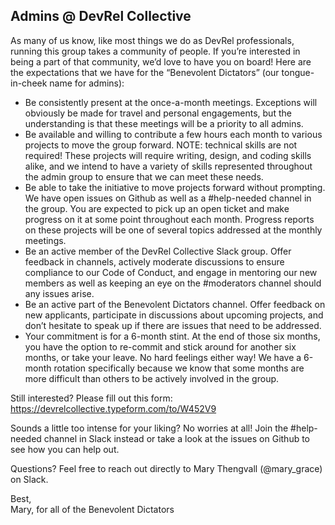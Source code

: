 ## Admins @ DevRel Collective

As many of us know, like most things we do as DevRel professionals, running this group takes a community of people. If you’re interested in being a part of that community, we’d love to have you on board! Here are the expectations that we have for the “Benevolent Dictators” (our tongue-in-cheek name for admins):

* Be consistently present at the once-a-month meetings. Exceptions will obviously be made for travel and personal engagements, but the understanding is that these meetings will be a priority to all admins.
* Be available and willing to contribute a few hours each month to various projects to move the group forward. NOTE: technical skills are not required! These projects will require writing, design, and coding skills alike, and we intend to have a variety of skills represented throughout the admin group to ensure that we can meet these needs.
* Be able to take the initiative to move projects forward without prompting. We have open issues on Github as well as a #help-needed channel in the group. You are expected to pick up an open ticket and make progress on it at some point throughout each month. Progress reports on these projects will be one of several topics addressed at the monthly meetings.
* Be an active member of the DevRel Collective Slack group. Offer feedback in channels, actively moderate discussions to ensure compliance to our Code of Conduct, and engage in mentoring our new members as well as keeping an eye on the #moderators channel should any issues arise.
* Be an active part of the Benevolent Dictators channel. Offer feedback on new applicants, participate in discussions about upcoming projects, and don’t hesitate to speak up if there are issues that need to be addressed.
* Your commitment is for a 6-month stint. At the end of those six months, you have the option to re-commit and stick around for another six months, or take your leave. No hard feelings either way! We have a 6-month rotation specifically because we know that some months are more difficult than others to be actively involved in the group.

Still interested? Please fill out this form: https://devrelcollective.typeform.com/to/W452V9

Sounds a little too intense for your liking? No worries at all! Join the #help-needed channel in Slack instead or take a look at the issues on Github to see how you can help out.

Questions? Feel free to reach out directly to Mary Thengvall (@mary_grace) on Slack.

Best,  
Mary, for all of the Benevolent Dictators
